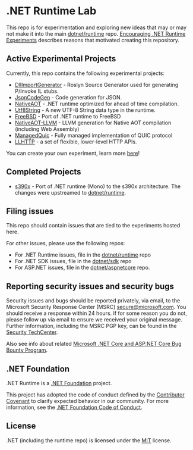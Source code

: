 # .NET Runtime Lab

This repo is for experimentation and exploring new ideas that may or may not make it into the main [dotnet/runtime](https://github.com/dotnet/runtime) repo. [Encouraging .NET Runtime Experiments](https://github.com/dotnet/runtime/issues/35609) describes reasons that motivated creating this repository.

## Active Experimental Projects

Currently, this repo contains the following experimental projects:

- [DllImportGenerator](https://github.com/dotnet/runtimelab/tree/feature/DllImportGenerator) - Roslyn Source Generator used for generating P/Invoke IL stubs.
- [JsonCodeGen](https://github.com/dotnet/runtimelab/tree/feature/JsonCodeGen) - Code generation for JSON.
- [NativeAOT](https://github.com/dotnet/runtimelab/tree/feature/NativeAOT) - .NET runtime optimized for ahead of time compilation.
- [Utf8String](https://github.com/dotnet/runtimelab/tree/feature/Utf8String) - A new UTF-8 String data type in the runtime.
- [FreeBSD](https://github.com/dotnet/runtimelab/tree/feature/FreeBSD) - Port of .NET runtime to FreeBSD
- [NativeAOT-LLVM](https://github.com/dotnet/runtimelab/tree/feature/NativeAOT-LLVM) - LLVM generation for Native AOT compilation (including Web Assembly)
- [ManagedQuic](https://github.com/dotnet/runtimelab/tree/feature/ManagedQuic) - Fully managed implementation of QUIC protocol
- [LLHTTP](https://github.com/dotnet/runtimelab/tree/feature/LLHTTP2) - a  set of flexible, lower-level HTTP APIs.

You can create your own experiment, learn more [here](CreateAnExperiment.md)!

## Completed Projects

- [s390x](https://github.com/dotnet/runtimelab/tree/feature/s390x) - Port of .NET runtime (Mono) to the s390x architecture. The changes were upstreamed to [dotnet/runtime](https://github.com/dotnet/runtime).

## Filing issues

This repo should contain issues that are tied to the experiments hosted here.

For other issues, please use the following repos:

- For .NET Runtime issues, file in the [dotnet/runtime](https://github.com/dotnet/runtime) repo
- For .NET SDK issues, file in the [dotnet/sdk](https://github.com/dotnet/sdk) repo
- For ASP.NET issues, file in the [dotnet/aspnetcore](https://github.com/dotnet/aspnetcore) repo.

## Reporting security issues and security bugs

Security issues and bugs should be reported privately, via email, to the Microsoft Security Response Center (MSRC) <secure@microsoft.com>. You should receive a response within 24 hours. If for some reason you do not, please follow up via email to ensure we received your original message. Further information, including the MSRC PGP key, can be found in the [Security TechCenter](https://www.microsoft.com/msrc/faqs-report-an-issue).

Also see info about related [Microsoft .NET Core and ASP.NET Core Bug Bounty Program](https://www.microsoft.com/msrc/bounty-dot-net-core).

## .NET Foundation

.NET Runtime is a [.NET Foundation](https://www.dotnetfoundation.org/projects) project.

This project has adopted the code of conduct defined by the [Contributor Covenant](http://contributor-covenant.org/) to clarify expected behavior in our community. For more information, see the [.NET Foundation Code of Conduct](http://www.dotnetfoundation.org/code-of-conduct).

## License

.NET (including the runtime repo) is licensed under the [MIT](LICENSE.TXT) license.
